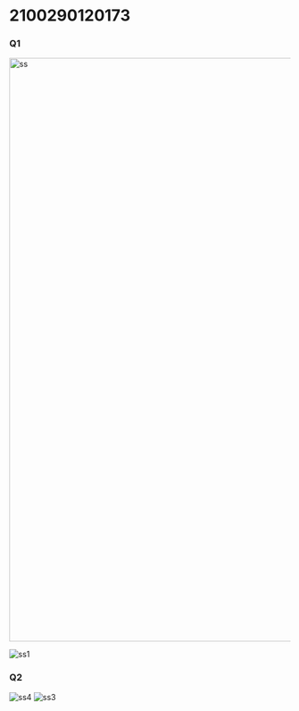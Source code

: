 # 2100290120173

### Q1

<img width="1044" alt="ss" src="https://github.com/StarGrayy/2100290120173/assets/93772681/77d904dc-1200-4574-ab6b-2ba4a2e94158">

![ss1](https://github.com/StarGrayy/2100290120173/assets/93772681/d4f3cc1c-2c97-4c20-aa19-a62a8f36fde9)


### Q2
![ss4](https://github.com/StarGrayy/2100290120173/assets/93772681/fbacbabc-47de-4692-b59a-69d3151c6e72)
![ss3](https://github.com/StarGrayy/2100290120173/assets/93772681/de011316-3543-477d-81b5-4f1fad698e8d)


